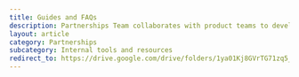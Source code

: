 ```yaml
---
title: Guides and FAQs
description: Partnerships Team collaborates with product teams to develop guides on high-level topics. These guides include descriptions of service offerings as well as answers to commonly asked questions.
layout: article
category: Partnerships
subcategory: Internal tools and resources
redirect_to: https://drive.google.com/drive/folders/1ya01Kj8GVrTG71zq5_B9n8q13V17eAHk
---
```

